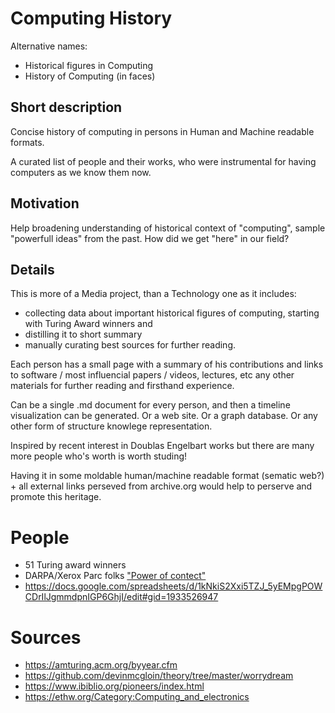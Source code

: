 # Computing History

Alternative names:
 - Historical figures in Computing
 - History of Computing (in faces)


## Short description
Concise history of computing in persons in Human and Machine readable formats. 

A curated list of people and their works, who were instrumental for having computers as we know them now.


## Motivation

Help broadening understanding of historical context of "computing", sample "powerfull ideas" from the past. How did we get "here" in our field?


## Details

This is more of a Media project, than a Technology one as it includes:
 - collecting data about important historical figures of computing, starting with Turing Award winners and 
 - distilling it to short summary 
 - manually curating best sources for further reading.

Each person has a small page with a summary of his contributions and links to software / most influencial papers / videos, lectures, etc any other materials for further reading and firsthand experience.

Can be a single .md document for every person, and then a timeline visualization can be generated. Or a web site. Or a graph database. Or any other form of structure knowlege representation.

Inspired by recent interest in Doublas Engelbart works but there are many more people who's worth is worth studing! 

Having it in some moldable human/machine readable format (sematic web?) + all external links perseved from archive.org would help to perserve and promote this heritage.


# People
 - 51 Turing award winners
 - DARPA/Xerox Parc folks
   ["Power of contect"](http://www.vpri.org/pdf/m2004001_power.pdf)
 - https://docs.google.com/spreadsheets/d/1kNkiS2Xxi5TZJ_5yEMpgPOWCDrIlJgmmdpnIGP6GhjI/edit#gid=1933526947


# Sources
 - https://amturing.acm.org/byyear.cfm
 - https://github.com/devinmcgloin/theory/tree/master/worrydream
 - https://www.ibiblio.org/pioneers/index.html
 - https://ethw.org/Category:Computing_and_electronics 

